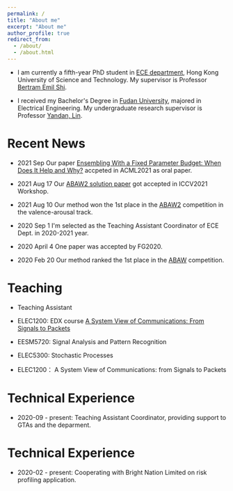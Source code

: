 ```yaml
---
permalink: /
title: "About me"
excerpt: "About me"
author_profile: true
redirect_from: 
  - /about/
  - /about.html
---
```


- I am currently  a fifth-year PhD student in [ECE department](https://www.ece.ust.hk/), Hong Kong University of Science and Technology. My supervisor is Professor [Bertram Emil Shi](https://eebert.home.ece.ust.hk/).

- I received my Bachelor's Degree in [Fudan University](https://www.fudan.edu.cn/en/), majored in Electrical Engineering. My undergraduate research supervisor is Professor [Yandan, Lin](http://www.it.fudan.edu.cn/En/Data/View/1796).

Recent News
======
- 2021 Sep Our paper [Ensembling With a Fixed Parameter Budget: When Does It Help and Why?](http://www.acml-conf.org/2021/conference/accepted-papers/382/) accpeted in ACML2021 as oral paper.

- 2021 Aug 17 Our [ABAW2 solution paper](https://arxiv.org/abs/2108.04228) got accepted in ICCV2021 Workshop. 

- 2021 Aug 10  Our method won the 1st place in the [ABAW2](https://ibug.doc.ic.ac.uk/resources/iccv-2021-2nd-abaw/) competition in the valence-arousal track. 

- 2020 Sep 1  I'm selected as the Teaching Assistant Coordinator of ECE Dept. in 2020-2021 year.

- 2020 April 4  One paper was accepted by FG2020.

- 2020 Feb 20 Our method ranked the 1st place in the [ABAW](https://ibug.doc.ic.ac.uk/resources/fg-2020-competition-affective-behavior-analysis/) competition.

Teaching
=======
- Teaching Assistant

- ELEC1200: EDX course [A System View of Communications: From Signals to Packets](https://learning.edx.org/course/course-v1:HKUSTx+ELEC1200.3x+2T2021/home)

- EESM5720: Signal Analysis and Pattern Recognition

- ELEC5300: Stochastic Processes

- ELEC1200： A System View of Communications: from Signals to Packets

Technical Experience
======
- 2020-09 - present: Teaching Assistant Coordinator, providing support to GTAs and the deparment.


Technical Experience
======
- 2020-02 - present: Cooperating with Bright Nation Limited on risk profiling application.
